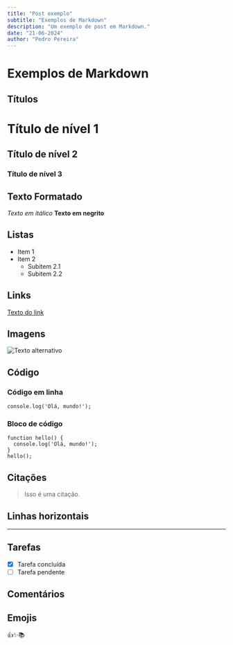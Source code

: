 ```yaml
---
title: "Post exemplo"
subtitle: "Exemplos de Markdown"
description: "Um exemplo de post em Markdown."
date: "21-06-2024"
author: "Pedro Pereira"
---
```


# Exemplos de Markdown

## Títulos

# Título de nível 1
## Título de nível 2
### Título de nível 3

## Texto Formatado

*Texto em itálico*
**Texto em negrito**

## Listas

- Item 1
- Item 2
  - Subitem 2.1
  - Subitem 2.2

## Links

[Texto do link](https://www.example.com)

## Imagens

![Texto alternativo](https://via.placeholder.com/150)

## Código

### Código em linha
`console.log('Olá, mundo!');`

### Bloco de código
```
function hello() {
  console.log('Olá, mundo!');
}
hello();
```

## Citações

> Isso é uma citação.

## Linhas horizontais

---

## Tarefas

- [x] Tarefa concluída
- [ ] Tarefa pendente

## Comentários

<!-- Comentário invisível no texto -->

## Emojis

👍✨📚
